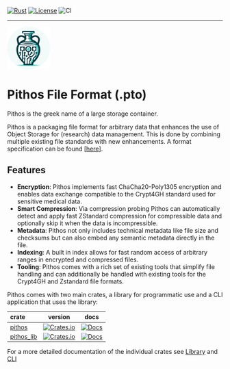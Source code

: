 [![Rust](https://img.shields.io/badge/built_with-Rust-dca282.svg)](https://www.rust-lang.org/)
[![License](https://img.shields.io/badge/License-MIT-brightgreen.svg)](https://github.com/ArunaStorage/aruna-file/blob/main/LICENSE)
![CI](https://github.com/ArunaStorage/aruna-file/actions/workflows/push.yaml/badge.svg)
___

<div style="align-items: center">
    <img src="./assets/pithos_logo.png" width="100" height="100">
</div>

# Pithos File Format (.pto)

Pithos is the greek name of a large storage container.

Pithos is a packaging file format for arbitrary data that enhances the use of Object Storage for (research) data management. This is done by combining multiple existing file standards with new enhancements. A format specification can be found [[here]](./spec/SPECIFICATION.md).

## Features

- **Encryption**: Pithos implements fast ChaCha20-Poly1305 encryption and enables data exchange compatible to the Crypt4GH standard used for sensitive medical data.
- **Smart Compression**: Via compression probing Pithos can automatically detect and apply fast ZStandard compression for compressible data and optionally skip it when the data is incompressible.
- **Metadata**: Pithos not only includes technical metadata like file size and checksums but can also embed any semantic metadata directly in the file.
- **Indexing**: A built in index allows for fast random access of arbitrary ranges in encrypted and compressed files.
- **Tooling**: Pithos comes with a rich set of existing tools that simplify file handling and can additionally be handled with existing tools for the Crypt4GH and Zstandard file formats.

Pithos comes with two main crates, a library for programmatic use and a CLI application that uses the library:

| crate                      |                                           version                                           |                                 docs                                 |
| :------------------------- | :-----------------------------------------------------------------------------------------: | :------------------------------------------------------------------: |
| [pithos](./crates/pithos/)       |    [![Crates.io](https://img.shields.io/crates/v/pithos.svg)](https://crates.io/crates/pithos)    |    [![Docs](https://docs.rs/pithos/badge.svg)](https://docs.rs/pithos/)    |
| [pithos_lib](./crates/pithos_lib/)       |    [![Crates.io](https://img.shields.io/crates/v/pithos_lib.svg)](https://crates.io/crates/pithos_lib)    |    [![Docs](https://docs.rs/pithos_lib/badge.svg)](https://docs.rs/pithos_lib/)    |


For a more detailed documentation of the individual crates see [Library](./crates/pithos_lib/README.md) and [CLI](./crates/pithos/README.md)